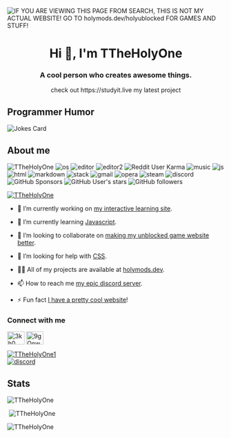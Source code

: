 
<img alt="IF YOU ARE VIEWING THIS PAGE FROM SEARCH, THIS IS NOT MY ACTUAL WEBSITE! GO TO holymods.dev/holyublocked FOR GAMES AND STUFF!" src="https://readme-typing-svg.herokuapp.com?vCenter=true&lines=Hello!+I+am+TTheHolyOne!;HTML+Coder;JavaScript+Game+maker;Talk+to+me+on+my+discord!;Firebase+Developer!;">
<h1 align="center">Hi 👋, I'm TTheHolyOne</h1>
<h3 align="center">A cool person who creates awesome things.</h3>
<p align="center">check out https://studyit.live my latest project</p>
<h2>Programmer Humor</h2>
<img src="https://readme-jokes.vercel.app/api" alt="Jokes Card" />
<h2>About me</h2>
<p align="left"> 
  <img src="https://komarev.com/ghpvc/?username=TTheHolyOne&label=Profile Visitors&color=001eff&style=flat" alt="TTheHolyOne" /> 
  <img src="https://img.shields.io/badge/OS-windows-lightgrey?logo=windows" alt="os">
  <img src="https://img.shields.io/badge/Editor-VS%20Code-blue/?logo=visualstudiocode&logoColor=blue&color=blue" alt="editor">
  <img src="https://img.shields.io/badge/Editor-Sublime%20Text-blue/?logo=sublimetext&logoColor=warning&color=orange" alt="editor2">
  <img src="https://img.shields.io/reddit/user-karma/combined/TTheHolyOne_reddit?logo=reddit" alt="Reddit User Karma">
  <img src="https://img.shields.io/badge/Listens%20to-Spotify-blue/?logo=spotify&logoColor=warning&color=1DB954" alt="music">
  <img src="https://img.shields.io/badge/Knows-JavaScript-blue/?logo=javascript&logoColor=warning&color=yellow" alt="js">
  <img src="https://img.shields.io/badge/Knows-HTML-blue/?logo=html5&logoColor=warning&color=orange" alt="html">
  <img src="https://img.shields.io/badge/Knows-MarkDown-FFF?logo=markdown" alt="markdown">
  <img src="https://img.shields.io/badge/Uses-stackoverflow-blue/?logo=stackoverflow&logoColor=warning&color=ef8236" alt="stack">
  <img alt="gmail" src="https://img.shields.io/badge/Uses-Gmail-blue/?logo=gmail&logoColor=warning&color=red">
  <img alt="opera" src="https://img.shields.io/badge/Uses-OperaGX-blue/?logo=opera&logoColor=ff1b2d&color=ff1b2d">
  <img alt="steam" src="https://img.shields.io/badge/Uses-Steam-blue/?logo=steam&logoColor=1b2838&color=1b2838">
  <img src="https://img.shields.io/badge/Uses-Discord-blue/?logo=discord&logoColor=warning&color=7289DA" alt="discord">
  <img alt="GitHub Sponsors" src="https://img.shields.io/github/sponsors/TTheHolyOne?label=Sponsors&logo=githubsponsors&style=flat">
  <img alt="GitHub User's stars" src="https://img.shields.io/github/stars/TTheHolyOne?color=yellow&label=User%20Stars&logo=github&logoColor=yellow">
  <img alt="GitHub followers" src="https://img.shields.io/github/followers/TTheHolyOne?color=g&label=User%20Followers&logo=github">
       </p>
<p align="left"> <a href="https://github.com/ryo-ma/github-profile-trophy"><img src="https://github-profile-trophy.vercel.app/?username=TTheHolyOne&theme=discord" alt="TTheHolyOne" /></a> </p>

- 🔭 I’m currently working on [my interactive learning site](https://studyit.live).

- 🌱 I’m currently learning [Javascript](https://www.javascript.com/).

- 👯 I’m looking to collaborate on [making my unblocked game website better](https://github.com/ttheholyone/holyunblocked).

- 🤝 I’m looking for help with [CSS](https://github.com/ttheholyone/holyunblocked/assets/css).

- 👨‍💻 All of my projects are available at [holymods.dev](https://holymods.dev).

- 📫 How to reach me [my epic discord server](https://discord.gg/https://discord.gg/9gQnwVfFZp).

- ⚡ Fun fact [I have a pretty cool website](https://holymods.dev)!

<h3 align="left">Connect with me</h3>
<p align="left">
<a href="https://twitter.com/TTheHolyOne1" target="blank"><img align="center" src="https://raw.githubusercontent.com/rahuldkjain/github-profile-readme-generator/master/src/images/icons/Social/twitter.svg" alt="3kh0_" height="30" width="40" /></a>
<a href="https://discord.gg/9gQnwVfFZp" target="blank"><img align="center" src="https://raw.githubusercontent.com/rahuldkjain/github-profile-readme-generator/master/src/images/icons/Social/discord.svg" alt="9gQnwVfFZp" height="30" width="40" /></a>
</p>
<p align="left"> <a href="https://twitter.com/TTheHolyOne1" target="blank"><img src="https://img.shields.io/twitter/follow/TTheHolyOne1?logo=twitter&style=for-the-badge" alt="TTheHolyOne1" /></a> <br>
<a href="https://discord.gg/9gQnwVfFZp" target="blank"><img align="center" src="https://img.shields.io/discord/840084542332076102?label=Server&logo=discord&logoColor=white&style=for-the-badge" alt="discord"></a></p>


<h2 align="left">Stats</h2>

<p><img  src="https://github-readme-stats.vercel.app/api/top-langs?username=TTheHolyOne&show_icons=true&theme=dark&locale=en&langs_count=10&layout=compact" alt="TTheHolyOne" /></p>
<p>&nbsp;<img src="https://github-readme-stats.vercel.app/api?username=TTheHolyOne&show_icons=true&theme=dark&locale=en" alt="TTheHolyOne" /></p>
<p><img src="https://github-readme-streak-stats.herokuapp.com/?user=TTheHolyOne&theme=dark" alt="TTheHolyOne" /></p><br>
  </html>


